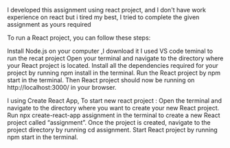 I developed this assignment using react project, and I don't have work experience on react but i tired  my best,
I tried to complete the given assignment as yours required 

To run a React project, you can follow these steps:

Install Node.js on your computer ,I download it 
I used VS code teminal to run the recat project
Open your terminal and navigate to the directory where your React project is located.
Install all the dependencies required for your project by running npm install in the terminal.
Run the React project by  npm start in the terminal.
Then React project should now be running on http://localhost:3000/ in your browser.

I using Create React App, 
To start new react project :
Open the terminal and navigate to the directory where you want to create your new React project.
Run npx create-react-app assignment in the terminal to create a new React project called “assignment”.
Once the project is created, navigate to the project directory by running cd assignment.
Start  React project by running npm start in the terminal.
